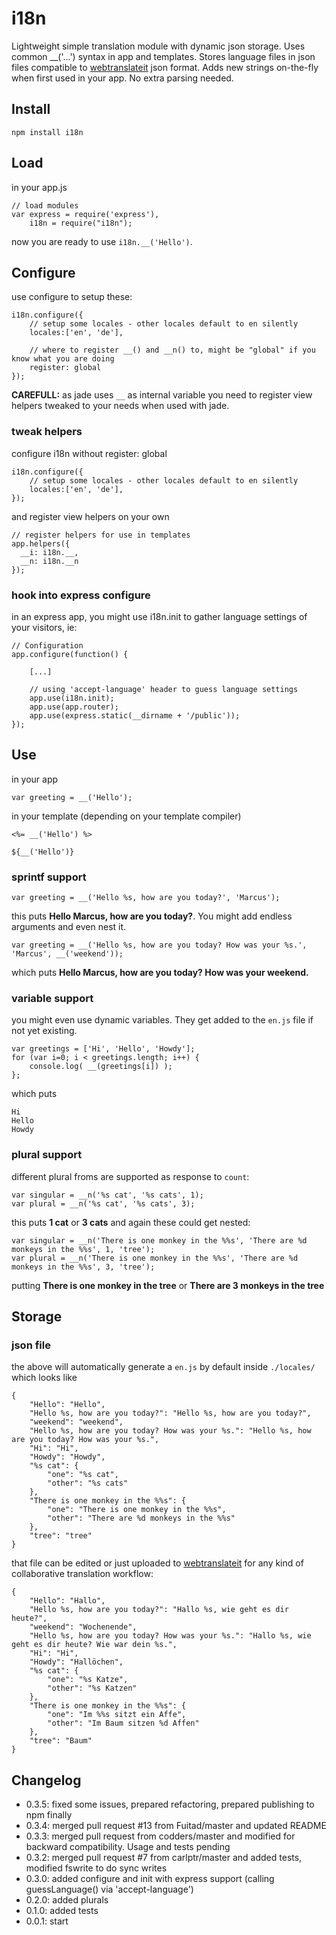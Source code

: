 # i18n

Lightweight simple translation module with dynamic json storage. 
Uses common __('...') syntax in app and templates.
Stores language files in json files compatible to [webtranslateit](http://webtranslateit.com/) json format.
Adds new strings on-the-fly when first used in your app.
No extra parsing needed.

## Install

	npm install i18n

## Load
in your app.js

	// load modules
	var express = require('express'),
	    i18n = require("i18n");
	
now you are ready to use `i18n.__('Hello')`.

## Configure
use configure to setup these:

    i18n.configure({
        // setup some locales - other locales default to en silently
        locales:['en', 'de'],

        // where to register __() and __n() to, might be "global" if you know what you are doing
        register: global
    });

**CAREFULL:** as jade uses `__` as internal variable you need to register view helpers tweaked to your needs when used with jade.

### tweak helpers 
configure i18n without register: global

	i18n.configure({
	    // setup some locales - other locales default to en silently
	    locales:['en', 'de'],
	});

and register view helpers on your own

	// register helpers for use in templates
	app.helpers({
	  __i: i18n.__,
	  __n: i18n.__n
	});

### hook into express configure

in an express app, you might use i18n.init to gather language settings of your visitors, ie:

	// Configuration
	app.configure(function() {

    	[...]

	    // using 'accept-language' header to guess language settings
	    app.use(i18n.init);
	    app.use(app.router);
	    app.use(express.static(__dirname + '/public'));
	});
	
## Use

in your app

	var greeting = __('Hello');
	
in your template (depending on your template compiler)
	
	<%= __('Hello') %>
	
	${__('Hello')}
	
### sprintf support

	var greeting = __('Hello %s, how are you today?', 'Marcus');
	
this puts **Hello Marcus, how are you today?**. You might add endless arguments and even nest it.

	var greeting = __('Hello %s, how are you today? How was your %s.', 'Marcus', __('weekend'));
	
which puts **Hello Marcus, how are you today? How was your weekend.**

### variable support

you might even use dynamic variables. They get added to the `en.js` file if not yet existing.

	var greetings = ['Hi', 'Hello', 'Howdy'];        
    for (var i=0; i < greetings.length; i++) {
        console.log( __(greetings[i]) );
    };

which puts 

	Hi
	Hello
	Howdy

### plural support

different plural froms are supported as response to `count`:

	var singular = __n('%s cat', '%s cats', 1);
    var plural = __n('%s cat', '%s cats', 3);

this puts **1 cat** or **3 cats**
and again these could get nested:

	var singular = __n('There is one monkey in the %%s', 'There are %d monkeys in the %%s', 1, 'tree');
	var plural = __n('There is one monkey in the %%s', 'There are %d monkeys in the %%s', 3, 'tree');
	
putting **There is one monkey in the tree** or **There are 3 monkeys in the tree**

## Storage

### json file

the above will automatically generate a `en.js` by default inside `./locales/` which looks like

	{
		"Hello": "Hello",
		"Hello %s, how are you today?": "Hello %s, how are you today?",
		"weekend": "weekend",
		"Hello %s, how are you today? How was your %s.": "Hello %s, how are you today? How was your %s.",
		"Hi": "Hi",
		"Howdy": "Howdy",
		"%s cat": {
			"one": "%s cat",
			"other": "%s cats"
		},
		"There is one monkey in the %%s": {
			"one": "There is one monkey in the %%s",
			"other": "There are %d monkeys in the %%s"
		},
		"tree": "tree"
	}

that file can be edited or just uploaded to [webtranslateit](http://docs.webtranslateit.com/file_formats/) for any kind of collaborative translation workflow:

	{
		"Hello": "Hallo",
		"Hello %s, how are you today?": "Hallo %s, wie geht es dir heute?",
		"weekend": "Wochenende",
		"Hello %s, how are you today? How was your %s.": "Hallo %s, wie geht es dir heute? Wie war dein %s.",
		"Hi": "Hi",
		"Howdy": "Hallöchen",
		"%s cat": {
			"one": "%s Katze",
			"other": "%s Katzen"
		},
		"There is one monkey in the %%s": {
			"one": "Im %%s sitzt ein Affe",
			"other": "Im Baum sitzen %d Affen"
		},
		"tree": "Baum"
	}
	
## Changelog

* 0.3.5: fixed some issues, prepared refactoring, prepared publishing to npm finally
* 0.3.4: merged pull request #13 from Fuitad/master and updated README
* 0.3.3: merged pull request from codders/master and modified for backward compatibility. Usage and tests pending
* 0.3.2: merged pull request #7 from carlptr/master and added tests, modified fswrite to do sync writes
* 0.3.0: added configure and init with express support (calling guessLanguage() via 'accept-language')
* 0.2.0: added plurals
* 0.1.0: added tests
* 0.0.1: start 